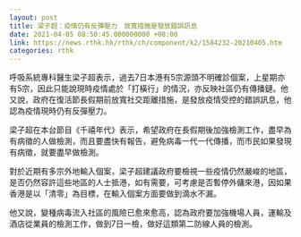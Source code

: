 ```yaml
---
layout: post
title: 梁子超：疫情仍有反彈壓力　放寬措施是發放錯誤訊息
date: 2021-04-05 08:50:45.000000000 +08:00
link: https://news.rthk.hk/rthk/ch/component/k2/1584232-20210405.htm
categories: rthk
---
```


呼吸系統專科醫生梁子超表示，過去7日本港有5宗源頭不明確診個案，上星期亦有5宗，因此只能說現時疫情處於「打橫行」的情況，亦反映社區仍有傳播鏈。他又說，政府在復活節長假期前放寬社交距離措施，是發放疫情受控的錯誤訊息，他認為疫情現時仍有反彈壓力。

梁子超在本台節目《千禧年代》表示，希望政府在長假期後加強檢測工作，盡早為有病徵的人做檢測，而且要盡快有報告，避免病毒一代一代傳播，而市民如果發現有病徵，就要盡早做檢測。

對於近期有多宗外地輸入個案，梁子超建議政府要檢視一些疫情仍然嚴峻的地區，是否仍然容許這些地區的人士抵港，如有需要，可考慮是否暫停外傭來港，因如果香港是以「清零」為目標，在輸入個案方面要做到滴水不漏。

他又說，變種病毒流入社區的風險已愈來愈高，認為政府要加強機場人員，運輸及酒店從業員的檢測工作，做到7日一檢，做好這類第二防線人員的檢測。
